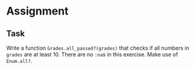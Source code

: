# Assignment

## Task

Write a function `Grades.all_passed?(grades)` that checks if all numbers in `grades`
are at least 10. There are no `:na`s in this exercise. Make use of `Enum.all?`.
